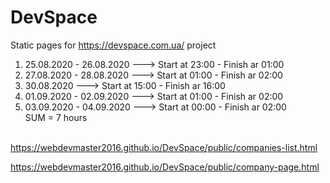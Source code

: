 # DevSpace
Static pages for https://devspace.com.ua/ project

1. 25.08.2020 - 26.08.2020 ---> Start at 23:00 - Finish ar 01:00
2. 27.08.2020 - 28.08.2020 ---> Start at 01:00 - Finish ar 02:00
3. 30.08.2020              ---> Start at 15:00 - Finish ar 16:00<br/>
3. 01.09.2020 - 02.09.2020 ---> Start at 01:00 - Finish ar 02:00<br/>
4. 03.09.2020 - 04.09.2020 ---> Start at 00:00 - Finish ar 02:00<br/>
SUM = 7 hours<br/><br/>

https://webdevmaster2016.github.io/DevSpace/public/companies-list.html

https://webdevmaster2016.github.io/DevSpace/public/company-page.html
